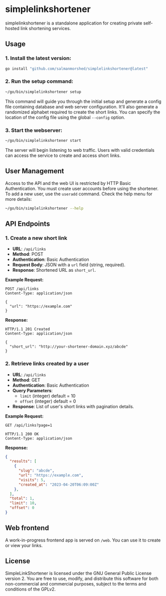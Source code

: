 # simplelinkshortener

simplelinkshortener is a standalone application for creating private self-hosted link shortening services.

## Usage

### 1. Install the latest version:
```bash
go install "github.com/salmanmorshed/simplelinkshortener@latest"
```

### 2. Run the setup command:
```bash
~/go/bin/simplelinkshortener setup
```
This command will guide you through the initial setup and generate a config file containing database and web server configuration. It'll also generate a randomized alphabet required to create the short links. You can specify the location of the config file using the global `--config` option.

### 3. Start the webserver:
```bash
~/go/bin/simplelinkshortener start
```
The server will begin listening to web traffic. Users with valid credentials can access the service to create and access short links.

## User Management
Access to the API and the web UI is restricted by HTTP Basic Authentication. You must create user accounts before using the shortener. To add a new user, use the `useradd` command. Check the help menu for more details: 
```bash
~/go/bin/simplelinkshortener --help
```


## API Endpoints
### 1. Create a new short link

- **URL**: `/api/links`
- **Method**: POST
- **Authentication**: Basic Authentication
- **Request Body**: JSON with a `url` field (string, required).
- **Response**: Shortened URL as `short_url`.

**Example Request:**
```http
POST /api/links
Content-Type: application/json

{
  "url": "https://example.com"
}
```

**Response:**
```http
HTTP/1.1 201 Created
Content-Type: application/json

{
  "short_url": "http://your-shortener-domain.xyz/abcde"
}
```

### 2. Retrieve links created by a user

- **URL**: `/api/links`
- **Method**: GET
- **Authentication**: Basic Authentication
- **Query Parameters**: 
  - `limit` (integer) default = 10
  - `offset` (integer) default = 0
- **Response**: List of user's short links with pagination details.

**Example Request:**
```http
GET /api/links?page=1

HTTP/1.1 200 OK
Content-Type: application/json
```

**Response:**
```json
{
  "results": [
    {
      "slug": "abcde",
      "url": "https://example.com",
      "visits": 5,
      "created_at": "2023-04-20T06:09:00Z"
    },
  ],
  "total": 1,
  "limit": 10,
  "offset": 0
}
```

## Web frontend
A work-in-progress frontend app is served on `/web`. You can use it to create or view your links.


## License
SimpleLinkShortener is licensed under the GNU General Public License version 2. You are free to use, modify, and distribute this software for both non-commercial and commercial purposes, subject to the terms and conditions of the GPLv2.
